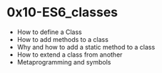 # 0x10-ES6_classes

- How to define a Class
- How to add methods to a class
- Why and how to add a static method to a class
- How to extend a class from another
- Metaprogramming and symbols

